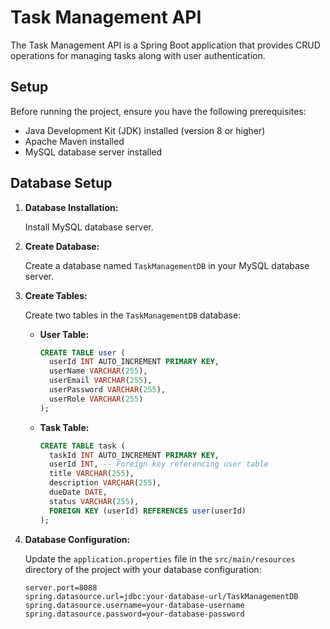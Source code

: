 # Task Management API

The Task Management API is a Spring Boot application that provides CRUD operations for managing tasks along with user authentication.

## Setup

Before running the project, ensure you have the following prerequisites:

- Java Development Kit (JDK) installed (version 8 or higher)
- Apache Maven installed
- MySQL database server installed

## Database Setup

1. **Database Installation:**

   Install MySQL database server.

2. **Create Database:**

   Create a database named `TaskManagementDB` in your MySQL database server.

3. **Create Tables:**

   Create two tables in the `TaskManagementDB` database:

   - **User Table:**

     ```sql
     CREATE TABLE user (
       userId INT AUTO_INCREMENT PRIMARY KEY,
       userName VARCHAR(255),
       userEmail VARCHAR(255),
       userPassword VARCHAR(255),
       userRole VARCHAR(255)
     );
     ```

   - **Task Table:**

     ```sql
     CREATE TABLE task (
       taskId INT AUTO_INCREMENT PRIMARY KEY,
       userId INT, -- Foreign key referencing user table
       title VARCHAR(255),
       description VARCHAR(255),
       dueDate DATE,
       status VARCHAR(255),
       FOREIGN KEY (userId) REFERENCES user(userId)
     );
     ```

4. **Database Configuration:**

   Update the `application.properties` file in the `src/main/resources` directory of the project with your database configuration:

   ```properties
   server.port=8088
   spring.datasource.url=jdbc:your-database-url/TaskManagementDB
   spring.datasource.username=your-database-username
   spring.datasource.password=your-database-password
